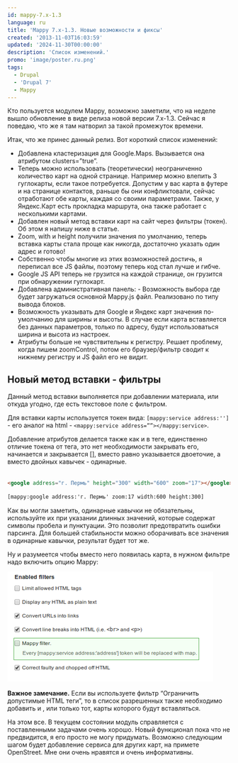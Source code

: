 ```yaml
---
id: mappy-7.x-1.3
language: ru
title: 'Mappy 7.x-1.3. Новые возможности и фиксы'
created: '2013-11-03T16:03:59'
updated: '2024-11-30T00:00:00'
description: 'Список изменений.'
promo: 'image/poster.ru.png'
tags:
  - Drupal
  - 'Drupal 7'
  - Mappy
---
```


Кто пользуется модулем Mappy, возможно заметили, что на неделе вышло обновление
в виде релиза новой версии 7.x-1.3. Сейчас я поведаю, что же я там натворил за
такой промежуток времени.

Итак, что же принес данный релиз. Вот короткий список изменений:

- Добавлена кластеризация для Google.Maps. Вызывается она атрибутом
  clusters=”true”.
- Теперь можно использовать (теоретически) неограниченно количество карт на
  одной странице. Например можно влепить 3 гуглокарты, если такое потребуется.
  Допустим у вас карта в футере и на странице контактов, раньше бы они
  конфликтовали, сейчас отработают обе карты, каждая со своими параметрами.
  Также, у Яндекс.Карт есть прокладка маршрута, она также работает с несколькими
  картами.
- Добавлен новый метод вставки карт на сайт через фильтры (токен). Об этом я
  напишу ниже в статье.
- Zoom, with и height получили значения по умолчанию, теперь вставка карты стала
  проще как никогда, достаточно указать один адрес и готово!
- Собственно чтобы многие из этих возможностей достичь, я переписал все JS
  файлы, поэтому теперь код стал лучше и гибче.
- Google JS API теперь не грузится на каждой странице, он грузится при
  обнаружении гуглокарт.
- Добавлена административная панель: - Возможность выбора где будет загружаться
  основной Mappy.js файл. Реализовано по типу вывода блоков.
- Возможность указывать для Google и Яндекс карт значения по-умолчанию для
  ширины и высоты. В случае если карта вставляется без данных параметров, только
  по адресу, будут использоваться ширина и высота из настроек.
- Атрибуты больше не чувствительны к регистру. Решает проблему, когда пишем
  zoomControl, потом его браузер/фильтр сводит к нижнему регистру и JS файл его
  не видит.

Новый метод вставки - фильтры
-----------------------------

Данный метод вставки выполняется при добавлении материала, или откуда угодно,
где есть текстовое поле с фильтром.

Для вставки карты используется токен вида: `[mappy:service address:'']` - его
аналог на html - `<mappy:service address=””></mappy:service>`.

Добавление атрибутов делается также как и в теге, единственно отличие токена от
тега, это нет необходимости закрывать его, начинается и закрывается [], вместо
равно указывается двоеточие, а вместо двойных кавычек - одинарные.

```html {"header":"html"}

<google address="г. Пермь" height="300" width="600" zoom="17"></google>
```

```html {"header":"token"}
[mappy:google address:'г. Пермь' zoom:17 width:600 height:300]
```

Как вы могли заметить, одинарные кавычки не обязательны, используйте их при
указании длинных значений, которые содержат символы пробела и пунктуации. Это
позволит предотвратить ошибки парсинга. Для большей стабильности можно
оборачивать все значения в одинарные кавычки, результат будет тот же.

Ну и разумеется чтобы вместо него появилась карта, в нужном фильтре надо
включить опцию Mappy:

![Mappy filter](image/1.png)

**Важное замечание.** Если вы используете фильтр “Ограничить допустимые HTML
теги”, то в список разрешенных также необходимо добавить <yandex> и <google>,
или только тот, карты которого будут вставляться.

На этом все. В текущем состоянии модуль справляется с поставленными задачами
очень хорошо. Новый функционал пока что не предвидится, я его просто не могу
придумать. Возможно следующим шагом будет добавление сервиса для других карт, на
примете OpenStreet. Мне они очень нравятся и очень информативны.
